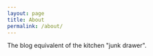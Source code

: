 ```yaml
---
layout: page
title: About
permalink: /about/
---
```


The blog equivalent of the kitchen "junk drawer".